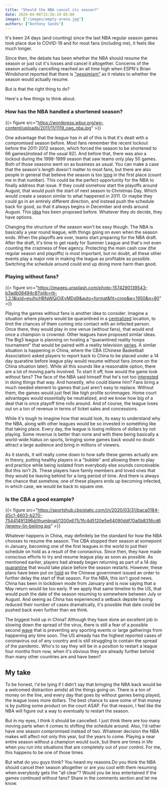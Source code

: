 ```yaml
---
title: "Should the NBA cancel its season?"
date: 2020-04-06T15:56:19-05:00
images: ["/images/empty-arena.jpg"]
authors: ["Anthony Sands"]
---
```



It's been 24 days (and counting) since the last NBA regular season games took place due to COVID-19 and for most fans (including me), it feels like much longer.
<!--more-->
 Since then, the debate has been whether the NBA should resume the season or just cut it's losses and cancel it altogether. Concerns of the season actually cancelling reached an all time high when ESPN's Brian Windshorst reported that there is ["pessimism"](https://www.espn.com/video/clip?id=28993152) as it relates to whether the season would actually resume. 
 
 But is that the right thing to do?

 Here's a few things to think about.

### How has the NBA handled a shortened season?

 {{< figure src="https://wordpress.wbur.org/wp-content/uploads/2011/11/1119_oag_nba.jpg" >}}

 One advantage that the league has in all of this is that it's dealt with a compromised season before. Most fans remember the recent lockout before the 2011-2012 season, which forced the season to be shortened to 66 games(instead of the usual 82). 
 And before that, there was also a lockout during the 1998-1999 season that saw teams only play 50 games. Both of those seasons went on as business as usual. You can make a case that the season's length doesn't matter to most fans, but there are also people in general that believe the season is too [long](https://www.google.com) in the first place (count me in that number). This could be the perfect opportunity for the NBA to finally address that issue. If they could somehow start the playoffs around August, that would push the start of next season to Christmas Day. Which would create a season similar to what happened in 2011. Or maybe they could go in an entirely different direction, and instead push the schedule back for good, so that it always begins in December and ends around August. This [idea](https://www.cbssports.com/nba/news/hawks-ceo-steve-koonin-proposes-to-start-nba-season-in-december-league-is-open-to-the-idea/) has been proposed before. Whatever they do decide, they have options. 

 Changing the structure of the season won't be easy though. The NBA is basically a year round league, with things going on even when the season ends. When the playoffs are over, teams start preparing for the NBA draft. After the draft, it's time to get ready for Summer League and that's not even counting the craziness of free agency. Protecting the main cash cow (the regular season and playoffs) is most important, but no doubt, all these other events play a major role in making the league as profitable as possible. Switching the schedule around could end up doing more harm than good.



### Playing without fans?

{{< figure src="https://images.unsplash.com/photo-1574290139543-b3adb08494c8?ixlib=rb-1.2.1&ixid=eyJhcHBfaWQiOjEyMDd9&auto=format&fit=crop&w=1950&q=80" >}}


Playing the games without fans is another idea to consider. Imagine a situation where players would be quarantined in a [centralized](https://sports.yahoo.com/nba-playoffs-coronavirus-pandemic-regular-season-playoffs-single-site-041634778.html) location, to limit the chances of them coming into contact with an infected person. Once there, they would play in one venue (without fans), that would end once a champion is crowned. Other leagues have proposed similar ideas. The Big3 league is planning on hosting a "quarantined reality hoops tournament" that would be paired with a reality television [series](https://www.vibe.com/2020/03/ice-cube-big3-quarantined-reality-hoops-tournament). A similar situation is happening in China, where the CBA (Chinese Basketball Association) asked players to report back to China to be placed under a 14 day quaratine before league play would resume without fans (more on the China situation later). While all this sounds like a reasonable option, there are a lot of moving parts involved. To start it off, how would the game look without fans? The face of the NBA said himself that he's not too [interested](https://www.espn.com/nba/story/_/id/28958201/no-excitement-fans) in doing things that way. And honestly, who could blame him? Fans bring a much needed element to games that just aren't easy to replace. Without them, the games would just feel like high profile scrimmages. Home court advantages would essentially be neutralized, and we know how big of a deal that is once playoff time rolls around. And of course, the league loses out on a ton of revenue in terms of ticket sales and concessions.


While it's tough to imagine how that would look, its easy to understand why the NBA, along with other leagues would be so invested in something like that taking place. Every day, the league is losing millions of dollars by not playing. Some revenue is better than none and with there being basically a world-wide hiatus on sports, bringing some games back would no doubt attract a large audience and bring in millions of viewers.

As it stands, it will really come down to how safe these games actually are. In theory, putting healthy players in a "bubble" and allowing them to play and practice while being isolated from everybody else sounds conceivable. But this isn't 2k. These players have family members and loved ones that they would be leaving behind for a long period of time. And there is always the chance that somehow, one of these players ends up becoming infected, in which case, we would be back to square one.



### Is the CBA a good example?

{{< figure src="https://sportshub.cbsistatic.com/i/r/2020/03/31/baca0184-45c1-4603-b270-75441491396d/thumbnail/1200x675/1fc4d5120e5e64090ddf70a0b8316cd6/jeremy-lin-beijing.jpg" >}}

Whatever happens in China, may definitely be the standard for how the NBA chooses to resume the season.
The CBA stopped their season at somepoint in January, becoming one of the first leagues in the world to put their schedule on hold as a result of the coronavirus. Since then, they have made conscious efforts to try and resume league play as soon as possible. As mentioned earlier, players had already began returning as part of a 14 day [quarantine](https://www.scmp.com/sport/china/article/3076312/jeremy-lin-coronavirus-quarantine-china-ahead-cba-restart) that would take place before the season restarts. However, these plans have been put on [hold](https://sports.yahoo.com/chinese-basketball-association-delays-season-restart-due-to-coronavirus-which-is-not-great-for-sports-in-us-153831112.html) as the Chinese government issued an order to further delay the start of that season. For the NBA, this isn't good news. China has been in lockdown mode from January and is now saying that a May return would be too early. If we apply that same timeline to the US, that would push the date of the season resuming to somewhere between July or August. And seeing as China has experienced a setback depsite having reduced their number of cases dramatically, it's possible that date could be pushed back even further than we think.

The biggest hold up in China? Although they have done an excellent job in slowing down the spread of the virus, there is still a fear of a possible second [wave](https://www.scmp.com/sport/china/article/3078330/coronavirus-nba-and-premier-league-will-have-wait-china-refuses-play) that is preventing any sporting events or large gatherings from happening any time soon. The US already has the highest reported cases of coronavirus out of any country and is still struggling to contain the spread of the pandemic. Who's to say they will be in a position to restart a league four months from now, when it's obvious they are already further behind than many other countries are and have been?



## My take

To be honest, I'd be lying if I didn't say that bringing the NBA back would be a welcomed distraction amidst all the things going on. There is a ton of money on the line, and every day that goes by without games being played, the league loses more dollars. The best chance to save some of that money is by putting some product on the court ASAP. For that reason, I feel like the NBA will figure out a way to eventually to restart the season. 

But in my eyes, I think it should be cancelled. I just think there are too many moving parts when it comes to shifting the schedule around. Also, I'd rather have one season compromised instead of two. Whatever decision the NBA makes will affect not only this year, but the years to come. Playing a near entire season without a champion would suck, but there are times in life when you run into situations that are completely out of your control. For me, this happens to be one of those times. 

But what do you guys think? You heard my reasons.Do you think the NBA should cancel their season altogether or are you cool with them resuming when everybody gets the "all clear"? Would you be less entertained if the games continued without fans? Share in the comments section and let me know.